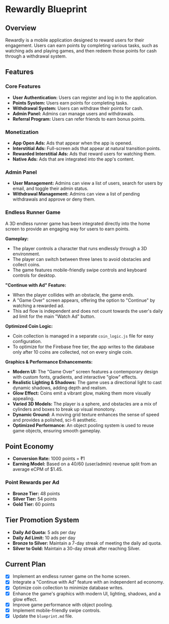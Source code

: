 # Rewardly Blueprint

## Overview

Rewardly is a mobile application designed to reward users for their engagement. Users can earn points by completing various tasks, such as watching ads and playing games, and then redeem those points for cash through a withdrawal system.

## Features

### Core Features

- **User Authentication:** Users can register and log in to the application.
- **Points System:** Users earn points for completing tasks.
- **Withdrawal System:** Users can withdraw their points for cash.
- **Admin Panel:** Admins can manage users and withdrawals.
- **Referral Program:** Users can refer friends to earn bonus points.

### Monetization

- **App Open Ads:** Ads that appear when the app is opened.
- **Interstitial Ads:** Full-screen ads that appear at natural transition points.
- **Rewarded Interstitial Ads:** Ads that reward users for watching them.
- **Native Ads:** Ads that are integrated into the app's content.

### Admin Panel

- **User Management:** Admins can view a list of users, search for users by email, and toggle their admin status.
- **Withdrawal Management:** Admins can view a list of pending withdrawals and approve or deny them.

### Endless Runner Game

A 3D endless runner game has been integrated directly into the home screen to provide an engaging way for users to earn points.

**Gameplay:**

- The player controls a character that runs endlessly through a 3D environment.
- The player can switch between three lanes to avoid obstacles and collect coins.
- The game features mobile-friendly swipe controls and keyboard controls for desktop.

**"Continue with Ad" Feature:**

- When the player collides with an obstacle, the game ends.
- A "Game Over" screen appears, offering the option to "Continue" by watching a rewarded ad.
- This ad flow is independent and does not count towards the user's daily ad limit for the main "Watch Ad" button.

**Optimized Coin Logic:**

- Coin collection is managed in a separate `coin_logic.js` file for easy configuration.
- To optimize for the Firebase free tier, the app writes to the database only after 10 coins are collected, not on every single coin.

**Graphics & Performance Enhancements:**

- **Modern UI:** The "Game Over" screen features a contemporary design with custom fonts, gradients, and interactive "glow" effects.
- **Realistic Lighting & Shadows:** The game uses a directional light to cast dynamic shadows, adding depth and realism.
- **Glow Effect:** Coins emit a vibrant glow, making them more visually appealing.
- **Varied 3D Models:** The player is a sphere, and obstacles are a mix of cylinders and boxes to break up visual monotony.
- **Dynamic Ground:** A moving grid texture enhances the sense of speed and provides a polished, sci-fi aesthetic.
- **Optimized Performance:** An object pooling system is used to reuse game objects, ensuring smooth gameplay.

## Point Economy

- **Conversion Rate:** 1000 points = ₹1
- **Earning Model:** Based on a 40/60 (user/admin) revenue split from an average eCPM of $1.45.

### Point Rewards per Ad

- **Bronze Tier:** 48 points
- **Silver Tier:** 54 points
- **Gold Tier:** 60 points

## Tier Promotion System

- **Daily Ad Quota:** 5 ads per day
- **Daily Ad Limit:** 10 ads per day
- **Bronze to Silver:** Maintain a 7-day streak of meeting the daily ad quota.
- **Silver to Gold:** Maintain a 30-day streak after reaching Silver.

## Current Plan

- [x] Implement an endless runner game on the home screen.
- [x] Integrate a "Continue with Ad" feature with an independent ad economy.
- [x] Optimize coin collection to minimize database writes.
- [x] Enhance the game's graphics with modern UI, lighting, shadows, and a glow effect.
- [x] Improve game performance with object pooling.
- [x] Implement mobile-friendly swipe controls.
- [x] Update the `blueprint.md` file.
